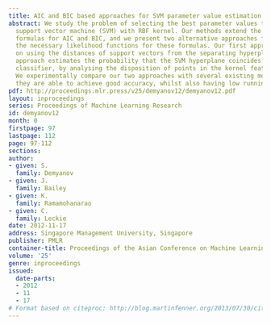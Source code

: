 ```yaml
---
title: AIC and BIC based approaches for SVM parameter value estimation with RBF kernels
abstract: We study the problem of selecting the best parameter values to use for a
  support vector machine (SVM) with RBF kernel. Our methods extend the well-known
  formulas for AIC and BIC, and we present two alternative approaches for calculating
  the necessary likelihood functions for these formulas. Our first approach is based
  on using the distances of support vectors from the separating hyperplane. Our second
  approach estimates the probability that the SVM hyperplane coincides with the Bayes
  classifier, by analysing the disposition of points in the kernel feature space.
  We experimentally compare our two approaches with several existing methods and show
  they are able to achieve good accuracy, whilst also having low running time.
pdf: http://proceedings.mlr.press/v25/demyanov12/demyanov12.pdf
layout: inproceedings
series: Proceedings of Machine Learning Research
id: demyanov12
month: 0
firstpage: 97
lastpage: 112
page: 97-112
sections: 
author:
- given: S.
  family: Demyanov
- given: J.
  family: Bailey
- given: K.
  family: Ramamohanarao
- given: C.
  family: Leckie
date: 2012-11-17
address: Singapore Management University, Singapore
publisher: PMLR
container-title: Proceedings of the Asian Conference on Machine Learning
volume: '25'
genre: inproceedings
issued:
  date-parts:
  - 2012
  - 11
  - 17
# Format based on citeproc: http://blog.martinfenner.org/2013/07/30/citeproc-yaml-for-bibliographies/
---
```

